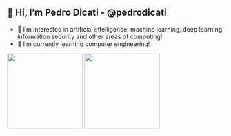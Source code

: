 ## 👋 Hi, I’m Pedro Dicati - @pedrodicati
- 👀 I’m interested in artificial intelligence, machine learning, deep learning, information security and other areas of computing!
- 🌱 I’m currently learning computer engineering!
<div>
  <img height="175px" src="https://github-readme-stats.vercel.app/api?username=pedrodicati&show_icons=true&theme=dark">
  <img height="175px" src="https://github-readme-stats.vercel.app/api/top-langs/?username=pedrodicati&layout=compact&theme=dark">
</div>
<!---
pedrodicati/pedrodicati is a ✨ special ✨ repository because its `README.md` (this file) appears on your GitHub profile.
You can click the Preview link to take a look at your changes.
--->
